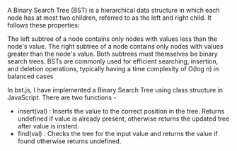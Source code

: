 A Binary Search Tree (BST) is a hierarchical data structure in which each node has at most two children, referred to as the left and right child. It follows these properties:

The left subtree of a node contains only nodes with values less than the node's value.
The right subtree of a node contains only nodes with values greater than the node's value.
Both subtrees must themselves be binary search trees.
BSTs are commonly used for efficient searching, insertion, and deletion operations, typically having a time complexity of O(log n) in balanced cases

In bst.js, I have implemented a Binary Search Tree using class structure in JavaScript. There are two functions - 
- insert(val) : Inserts the value to the correct position in the tree. 
                Returns undefined if value is already present, otherwise returns the updated tree after value is insterd.
- find(val)   : Checks the tree for the input value and returns the value if found otherwise returns undefined.

